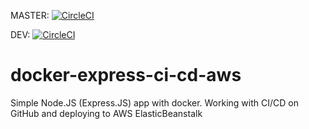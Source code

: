 MASTER: [![CircleCI](https://circleci.com/gh/pdrmdrs/docker-express-ci-cd-aws/tree/master.svg?style=svg)](https://circleci.com/gh/pdrmdrs/docker-express-ci-cd-aws/tree/master)

DEV: [![CircleCI](https://circleci.com/gh/pdrmdrs/docker-express-ci-cd-aws/tree/dev.svg?style=svg)](https://circleci.com/gh/pdrmdrs/docker-express-ci-cd-aws/tree/dev)

# docker-express-ci-cd-aws
Simple Node.JS (Express.JS) app with docker. Working with CI/CD on GitHub and deploying to AWS ElasticBeanstalk

